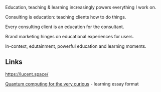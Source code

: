 ---
---

Education, teaching & learning increasingly powers everything I work on.

Consulting is education: teaching clients how to do things.

Every consulting client is an education for the consultant.

Brand marketing hinges on educational experiences for users.

In-context, edutainment, powerful education and learning moments.

## Links

<https://lucent.space/>

[Quantum computing for the very curious](https://quantum.country/qcvc) - learning essay format